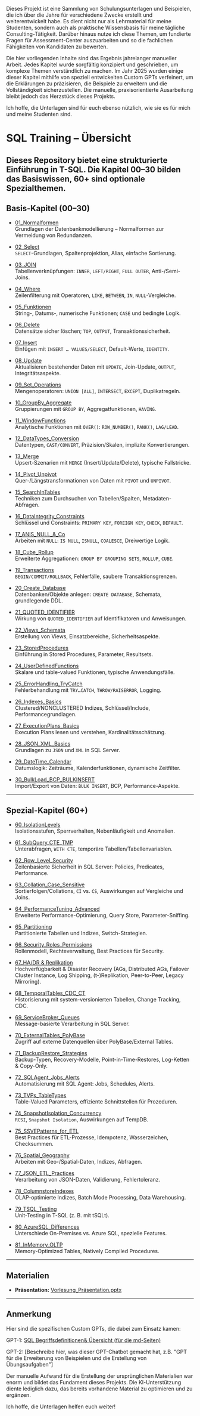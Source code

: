 Dieses Projekt ist eine Sammlung von Schulungsunterlagen und Beispielen, die ich über die Jahre für verschiedene Zwecke erstellt und weiterentwickelt habe. Es dient nicht nur als Lehrmaterial für meine Studenten, sondern auch als praktische Wissensbasis für meine tägliche Consulting-Tätigkeit. Darüber hinaus nutze ich diese Themen, um fundierte Fragen für Assessment-Center auszuarbeiten und so die fachlichen Fähigkeiten von Kandidaten zu bewerten.

Die hier vorliegenden Inhalte sind das Ergebnis jahrelanger manueller Arbeit. Jedes Kapitel wurde sorgfältig konzipiert und geschrieben, um komplexe Themen verständlich zu machen. Im Jahr 2025 wurden einige dieser Kapitel mithilfe von speziell entwickelten Custom GPTs verfeinert, um die Erklärungen zu präzisieren, die Beispiele zu erweitern und die Vollständigkeit sicherzustellen. Die manuelle, praxisorientierte Ausarbeitung bleibt jedoch das Herzstück dieses Projekts.

Ich hoffe, die Unterlagen sind für euch ebenso nützlich, wie sie es für mich und meine Studenten sind.

# SQL Training – Übersicht
Dieses Repository bietet eine strukturierte Einführung in T-SQL. Die Kapitel 00–30 bilden das Basiswissen, 60+ sind optionale Spezialthemen.
---

## Basis-Kapitel (00–30)

- [01_Normalformen](https://github.com/ErhardRainer/SQL_Training/tree/main/T-SQL/01_Normalformen)  
  Grundlagen der Datenbankmodellierung – Normalformen zur Vermeidung von Redundanzen.

- [02_Select](https://github.com/ErhardRainer/SQL_Training/blob/main/T-SQL/02_Select/02_Select.md)  
  `SELECT`-Grundlagen, Spaltenprojektion, Alias, einfache Sortierung.

- [03_JOIN](https://github.com/ErhardRainer/SQL_Training/blob/main/T-SQL/03_JOIN/03_Join.md)  
  Tabellenverknüpfungen: `INNER`, `LEFT/RIGHT`, `FULL OUTER`, Anti-/Semi-Joins.

- [04_Where](https://github.com/ErhardRainer/SQL_Training/blob/main/T-SQL/04_Where/04_WHERE.md)  
  Zeilenfilterung mit Operatoren, `LIKE`, `BETWEEN`, `IN`, `NULL`-Vergleiche.

- [05_Funktionen](https://github.com/ErhardRainer/SQL_Training/blob/main/T-SQL/05_Funktionen/05_Funktionen.md)  
  String-, Datums-, numerische Funktionen; `CASE` und bedingte Logik.

- [06_Delete](https://github.com/ErhardRainer/SQL_Training/blob/main/T-SQL/06_Delete/06_Delete.md)  
  Datensätze sicher löschen; `TOP`, `OUTPUT`, Transaktionssicherheit.

- [07_Insert](https://github.com/ErhardRainer/SQL_Training/blob/main/T-SQL/07_Insert/07_Insert.md)  
  Einfügen mit `INSERT … VALUES/SELECT`, Default-Werte, `IDENTITY`.

- [08_Update](https://github.com/ErhardRainer/SQL_Training/blob/main/T-SQL/08_Update/08_Update.md)  
  Aktualisieren bestehender Daten mit `UPDATE`, Join-Update, `OUTPUT`, Integritätsaspekte.

- [09_Set_Operations](https://github.com/ErhardRainer/SQL_Training/blob/main/T-SQL/09_Set_Operations/09_Set_Operations.md)  
  Mengenoperatoren: `UNION [ALL]`, `INTERSECT`, `EXCEPT`, Duplikatregeln.

- [10_GroupBy_Aggregate](https://github.com/ErhardRainer/SQL_Training/blob/main/T-SQL/10_GroupBy_Aggregate/10_GroupBy_Aggregate.md)  
  Gruppierungen mit `GROUP BY`, Aggregatfunktionen, `HAVING`.

- [11_WindowFunctions](https://github.com/ErhardRainer/SQL_Training/blob/main/T-SQL/11_WindowFunctions/11_WindowFunctions.md)  
  Analytische Funktionen mit `OVER()`: `ROW_NUMBER()`, `RANK()`, `LAG/LEAD`.

- [12_DataTypes_Conversion](https://github.com/ErhardRainer/SQL_Training/blob/main/T-SQL/12_DataTypes_Conversion/12_DataTypes_Conversion.md)  
  Datentypen, `CAST/CONVERT`, Präzision/Skalen, implizite Konvertierungen.

- [13_Merge](https://github.com/ErhardRainer/SQL_Training/blob/main/T-SQL/13_Merge/13_Merge.md)  
  Upsert-Szenarien mit `MERGE` (Insert/Update/Delete), typische Fallstricke.

- [14_Pivot_Unpivot](https://github.com/ErhardRainer/SQL_Training/blob/main/T-SQL/14_Pivot_Unpivot/14_Pivot_Unpivot.md)  
  Quer-/Längstransformationen von Daten mit `PIVOT` und `UNPIVOT`.

- [15_SearchInTables](https://github.com/ErhardRainer/SQL_Training/tree/main/T-SQL/15_SearchInTables)  
  Techniken zum Durchsuchen von Tabellen/Spalten, Metadaten-Abfragen.

- [16_DataIntegrity_Constraints](https://github.com/ErhardRainer/SQL_Training/blob/main/T-SQL/16_DataIntegrity_Constraints/16_DataIntegrity_Constraints.md)  
  Schlüssel und Constraints: `PRIMARY KEY`, `FOREIGN KEY`, `CHECK`, `DEFAULT`.

- [17_ANIS_NULL_&_Co](https://github.com/ErhardRainer/SQL_Training/blob/main/T-SQL/17_ANSI_NULL%20%26%20Co/17_ANSI_NULL.md)  
  Arbeiten mit `NULL`: `IS NULL`, `ISNULL`, `COALESCE`, Dreiwertige Logik.

- [18_Cube_Rollup](https://github.com/ErhardRainer/SQL_Training/blob/main/T-SQL/18_Cube_Rollup/18_Cube_Rollup.md)  
  Erweiterte Aggregationen: `GROUP BY GROUPING SETS`, `ROLLUP`, `CUBE`.

- [19_Transactions](https://github.com/ErhardRainer/SQL_Training/blob/main/T-SQL/19_Transaktions/19_Transactions.md)  
  `BEGIN/COMMIT/ROLLBACK`, Fehlerfälle, saubere Transaktionsgrenzen.

- [20_Create_Database](https://github.com/ErhardRainer/SQL_Training/blob/main/T-SQL/20_Create_Database/20_Create_Database.md)  
  Datenbanken/Objekte anlegen: `CREATE DATABASE`, Schemata, grundlegende DDL.

- [21_QUOTED_IDENTIFIER](https://github.com/ErhardRainer/SQL_Training/blob/main/T-SQL/21_QUOTED_IDENTIFIER/21_Quoted_Identifier.md)  
  Wirkung von `QUOTED_IDENTIFIER` auf Identifikatoren und Anweisungen.

- [22_Views_Schemata](https://github.com/ErhardRainer/SQL_Training/blob/main/T-SQL/22_Views_Schemata/22_Views_Schemata.md)  
  Erstellung von Views, Einsatzbereiche, Sicherheitsaspekte.

- [23_StoredProcedures](https://github.com/ErhardRainer/SQL_Training/blob/main/T-SQL/23_StoredProcedures/23_StoredProcedures.md)  
  Einführung in Stored Procedures, Parameter, Resultsets.

- [24_UserDefinedFunctions](https://github.com/ErhardRainer/SQL_Training/blob/main/T-SQL/24_UserDefinedFunctions/24_UserDefinedFunctions.md)  
  Skalare und table-valued Funktionen, typische Anwendungsfälle.

- [25_ErrorHandling_TryCatch](https://github.com/ErhardRainer/SQL_Training/blob/main/T-SQL/25_ErrorHandling_TryCatch/25_ErrorHandling_TryCatch.md)  
  Fehlerbehandlung mit `TRY…CATCH`, `THROW/RAISERROR`, Logging.

- [26_Indexes_Basics](https://github.com/ErhardRainer/SQL_Training/blob/main/T-SQL/26_Indexes_Basics/26_Indexes_Basics.md)  
  Clustered/NONCLUSTERED Indizes, Schlüssel/Include, Performancegrundlagen.

- [27_ExecutionPlans_Basics](https://github.com/ErhardRainer/SQL_Training/blob/main/T-SQL/27_ExecutionPlans_Basics/27_ExecutionPlans_Basics.md)  
  Execution Plans lesen und verstehen, Kardinalitätsschätzung.

- [28_JSON_XML_Basics](https://github.com/ErhardRainer/SQL_Training/blob/main/T-SQL/28_JSON_XML_Basics/28_JSON_XML_Basics.md)  
  Grundlagen zu `JSON` und `XML` in SQL Server.

- [29_DateTime_Calendar](https://github.com/ErhardRainer/SQL_Training/blob/main/T-SQL/29_DateTime_Calendar/29_DateTime_Calendar.md)  
  Datumslogik: Zeiträume, Kalenderfunktionen, dynamische Zeitfilter.

- [30_BulkLoad_BCP_BULKINSERT](https://github.com/ErhardRainer/SQL_Training/blob/main/T-SQL/30_BulkLoad_BCP_BULKINSERT/30_BulkLoad_BCP_BULKINSERT.md)  
  Import/Export von Daten: `BULK INSERT`, BCP, Performance-Aspekte.

---

## Spezial-Kapitel (60+)

- [60_IsolationLevels](https://github.com/ErhardRainer/SQL_Training/blob/main/T-SQL/60_IsolationLevels/60_IsolationLevels.md)  
  Isolationsstufen, Sperrverhalten, Nebenläufigkeit und Anomalien.

- [61_SubQuery_CTE_TMP](https://github.com/ErhardRainer/SQL_Training/blob/main/T-SQL/61_SubQuery_CTE_TMP/61_SubQuery_CTE_TMP.md)  
  Unterabfragen, `WITH CTE`, temporäre Tabellen/Tabellenvariablen.

- [62_Row_Level_Security](https://github.com/ErhardRainer/SQL_Training/blob/main/T-SQL/62_Row_Level_Security/62_Row_Level_Security.md)  
  Zeilenbasierte Sicherheit in SQL Server: Policies, Predicates, Performance.

- [63_Collation_Case_Sensitive](https://github.com/ErhardRainer/SQL_Training/blob/main/T-SQL/63_Collation_Case_Sensitive/63_Collation_Case_Sensitive.md)  
  Sortierfolgen/Collations, `CI` vs. `CS`, Auswirkungen auf Vergleiche und Joins.

- [64_PerformanceTuning_Advanced](https://github.com/ErhardRainer/SQL_Training/blob/main/T-SQL/64_PerformanceTuning_Advanced/64_PerformanceTuning_Advanced.md)  
  Erweiterte Performance-Optimierung, Query Store, Parameter-Sniffing.

- [65_Partitioning](https://github.com/ErhardRainer/SQL_Training/blob/main/T-SQL/65_Partitioning/65_Partitioning.md)  
  Partitionierte Tabellen und Indizes, Switch-Strategien.

- [66_Security_Roles_Permissions](https://github.com/ErhardRainer/SQL_Training/blob/main/T-SQL/66_Security_Roles_Permissions/66_Security_Roles_Permissions.md)  
  Rollenmodell, Rechteverwaltung, Best Practices für Security.

- [67_HA/DR & Replikation](https://github.com/ErhardRainer/SQL_Training/blob/main/T-SQL/67_HA_DR/HA_DR.md)  
  Hochverfügbarkeit & Disaster Recovery (AGs, Distributed AGs, Failover Cluster Instance, Log Shipping, (t-)Replikation, Peer-to-Peer, Legacy Mirroring).

- [68_TemporalTables_CDC_CT](https://github.com/ErhardRainer/SQL_Training/blob/main/T-SQL/68_TemporalTables_CDC_CT/68_TemporalTables_CDC_CT.md)  
  Historisierung mit system-versionierten Tabellen, Change Tracking, CDC.
  
- [69_ServiceBroker_Queues](https://github.com/ErhardRainer/SQL_Training/blob/main/T-SQL/69_ServiceBroker_Queues/69_ServiceBroker_Queues.md)  
  Message-basierte Verarbeitung in SQL Server.

- [70_ExternalTables_PolyBase](https://github.com/ErhardRainer/SQL_Training/blob/main/T-SQL/70_ExternalTables_PolyBase/70_ExternalTables_PolyBase.md)  
  Zugriff auf externe Datenquellen über PolyBase/External Tables.

- [71_BackupRestore_Strategies](https://github.com/ErhardRainer/SQL_Training/blob/main/T-SQL/71_BackupRestore_Strategies/71_BackupRestore_Strategies.md)  
  Backup-Typen, Recovery-Modelle, Point-in-Time-Restores, Log-Ketten & Copy-Only.

- [72_SQLAgent_Jobs_Alerts](https://github.com/ErhardRainer/SQL_Training/blob/main/T-SQL/72_SQLAgent_Jobs_Alerts/72_SQLAgent_Jobs_Alerts.md)  
  Automatisierung mit SQL Agent: Jobs, Schedules, Alerts.

- [73_TVPs_TableTypes](https://github.com/ErhardRainer/SQL_Training/blob/main/T-SQL/73_TVPs_TableTypes/73_TVPs_TableTypes.md)  
  Table-Valued Parameters, effiziente Schnittstellen für Prozeduren.

- [74_SnapshotIsolation_Concurrency](https://github.com/ErhardRainer/SQL_Training/blob/main/T-SQL/74_SnapshotIsolation_Concurrency/74_SnapshotIsolation_Concurrency.md)  
  `RCSI`, `Snapshot Isolation`, Auswirkungen auf TempDB.

- [75_SSVEPatterns_for_ETL](https://github.com/ErhardRainer/SQL_Training/blob/main/T-SQL/75_SSVEPatterns_for_ETL/75_SSVEPatterns_for_ETL.md)  
  Best Practices für ETL-Prozesse, Idempotenz, Wasserzeichen, Checksummen.

- [76_Spatial_Geography](https://github.com/ErhardRainer/SQL_Training/blob/main/T-SQL/76_Spatial_Geography/76_Spatial_Geography.md)  
  Arbeiten mit Geo-/Spatial-Daten, Indizes, Abfragen.

- [77_JSON_ETL_Practices](https://github.com/ErhardRainer/SQL_Training/blob/main/T-SQL/77_JSON_ETL_Practices/77_JSON_ETL_Practices.md)  
  Verarbeitung von JSON-Daten, Validierung, Fehlertoleranz.

- [78_ColumnstoreIndexes](https://github.com/ErhardRainer/SQL_Training/blob/main/T-SQL/78_ColumnstoreIndexes/78_ColumnstoreIndexes.md)  
  OLAP-optimierte Indizes, Batch Mode Processing, Data Warehousing.

- [79_TSQL_Testing](https://github.com/ErhardRainer/SQL_Training/blob/main/T-SQL/79_TSQL_Testing/79_TSQL_Testing.md)  
  Unit-Testing in T-SQL (z. B. mit tSQLt).

- [80_AzureSQL_Differences](https://github.com/ErhardRainer/SQL_Training/blob/main/T-SQL/80_AzureSQL_Differences/80_AzureSQL_Differences.md)  
  Unterschiede On-Premises vs. Azure SQL, spezielle Features.

- [81_InMemory_OLTP](https://github.com/ErhardRainer/SQL_Training/blob/main/T-SQL/81_InMemory_OLTP/81_InMemory_OLTP.md)  
  Memory-Optimized Tables, Natively Compiled Procedures.

---

## Materialien

- **Präsentation:** [Vorlesung_Präsentation.pptx](https://github.com/ErhardRainer/SQL_Training/blob/main/T-SQL/Vorlesung_Pr%C3%A4sentation.pptx)

---
## Anmerkung
Hier sind die spezifischen Custom GPTs, die dabei zum Einsatz kamen:

GPT-1: [SQL Begriffsdefinitionen& Übersicht (für die md-Seiten)](https://chatgpt.com/g/g-68bacb69b10c8191bc2b6eff411b05c2-arbeit-sql-begriffsdefinitionen-ubersicht)

GPT-2: [Beschreibe hier, was dieser GPT-Chatbot gemacht hat, z.B. "GPT für die Erweiterung von Beispielen und die Erstellung von Übungsaufgaben"]

Der manuelle Aufwand für die Erstellung der ursprünglichen Materialien war enorm und bildet das Fundament dieses Projekts. Die KI-Unterstützung diente lediglich dazu, das bereits vorhandene Material zu optimieren und zu ergänzen.

Ich hoffe, die Unterlagen helfen euch weiter!
